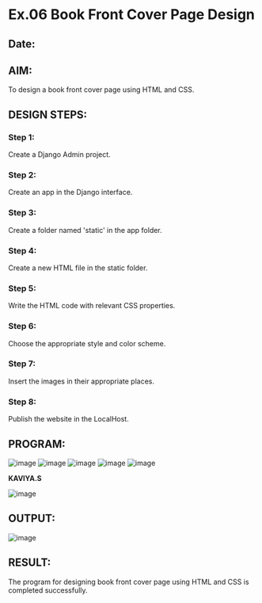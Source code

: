 # Ex.06 Book Front Cover Page Design
## Date:

## AIM:
To design a book front cover page using HTML and CSS.

## DESIGN STEPS:

### Step 1:
Create a Django Admin project.

### Step 2:
Create an app in the Django interface.

### Step 3:
Create a folder named 'static' in the app folder.

### Step 4:
Create a new HTML file in the static folder.

### Step 5:
Write the HTML code with relevant CSS properties.

### Step 6:
Choose the appropriate style and color scheme.

### Step 7:
Insert the images in their appropriate places.

### Step 8:
Publish the website in the LocalHost.

## PROGRAM:
![image](https://github.com/KAVIYASHANMUGAM19/cover/assets/155141139/442f9029-6025-4986-9f03-5c03d3650000)
![image](https://github.com/KAVIYASHANMUGAM19/cover/assets/155141139/12471a2e-55b3-415b-9d88-9128f00dcf74)
![image](https://github.com/KAVIYASHANMUGAM19/cover/assets/155141139/3c64d4c8-b920-49a3-8941-65aba9d82bed)
![image](https://github.com/KAVIYASHANMUGAM19/cover/assets/155141139/699dcf53-aa87-4471-b80f-5e546e57c31d)
![image](https://github.com/KAVIYASHANMUGAM19/cover/assets/155141139/18bb4bff-51f4-4d05-ab73-c7fb4d36aa93)
    <p><b>KAVIYA.S</b></p>
![image](https://github.com/KAVIYASHANMUGAM19/cover/assets/155141139/1af11061-6d22-4cf5-b82e-49a0bfc7e116)

## OUTPUT:
![image](https://github.com/KAVIYASHANMUGAM19/cover/assets/155141139/b0ed4741-4106-49a7-aa29-7fc61222cf15)

## RESULT:
The program for designing book front cover page using HTML and CSS is completed successfully.
